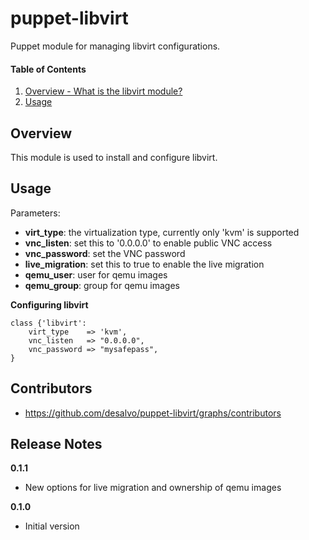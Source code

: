 puppet-libvirt
======

Puppet module for managing libvirt configurations.

#### Table of Contents
1. [Overview - What is the libvirt module?](#overview)
2. [Usage](#usage)

Overview
--------

This module is used to install and configure libvirt.

Usage
-----

Parameters:
* **virt_type**: the virtualization type, currently only 'kvm' is supported
* **vnc_listen**: set this to '0.0.0.0' to enable public VNC access
* **vnc_password**: set the VNC password
* **live_migration**: set this to true to enable the live migration
* **qemu_user**: user for qemu images
* **qemu_group**: group for qemu images

**Configuring libvirt**

```libvirt
class {'libvirt':
    virt_type    => 'kvm',
    vnc_listen   => "0.0.0.0",
    vnc_password => "mysafepass",
}
```

Contributors
------------

* https://github.com/desalvo/puppet-libvirt/graphs/contributors

Release Notes
-------------

**0.1.1**

* New options for live migration and ownership of qemu images

**0.1.0**

* Initial version
